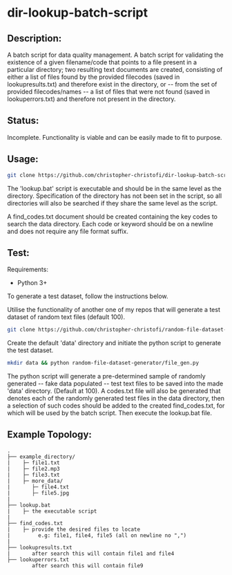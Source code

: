 # dir-lookup-batch-script

## Description:

A batch script for data quality management. A batch script for validating the existence of a given filename/code that points to a file present in a particular directory; two resulting text documents are created, consisting of either a list of files found by the provided filecodes (saved in lookupresults.txt) and therefore exist in the directory, or -- from the set of provided filecodes/names -- a list of files that were not found (saved in lookuperrors.txt) and therefore not present in the directory.

## Status:

Incomplete. Functionality is viable and can be easily made to fit to purpose.

## Usage:

```sh
git clone https://github.com/christopher-christofi/dir-lookup-batch-script
```

The 'lookup.bat' script is executable and should be in the same level as the directory. Specification of the directory has not been set in the script, so all directories will also be searched if they share the same level as the script.

A find_codes.txt document should be created containing the key codes to search the data directory. Each code or keyword should be on a newline and does not require any file format suffix.

## Test:

Requirements:
- Python 3+

To generate a test dataset, follow the instructions below.

Utilise the functionality of another one of my repos that will generate a test dataset of random text files (default 100).

```sh
git clone https://github.com/christopher-christofi/random-file-dataset-generator
```

Create the default 'data' directory and initiate the python script to generate the test dataset.

```sh
mkdir data && python random-file-dataset-generator/file_gen.py
```

The python script will generate a pre-determined sample of randomly generated -- fake data populated -- test text files to be saved into the made 'data' directory. (Default at 100). A codes.txt file will also be generated that denotes each of the randomly generated test files in the data directory, then a selection of such codes should be added to the created find_codes.txt, for which will be used by the batch script. Then execute the lookup.bat file.

## Example Topology:

    .
    ├── example_directory/
    |    ├─ file1.txt
    |    ├─ file2.mp3
    |    ├─ file3.txt
    |    ├─ more_data/
    |       ├─ file4.txt
    |       ├─ file5.jpg
    |
    ├── lookup.bat
    |    ├─ the executable script
    |
    ├── find_codes.txt
    |    ├─ provide the desired files to locate
    |         e.g: file1, file4, file5 (all on newline no ",")
    |
    ├── lookupresults.txt
    |       after search this will contain file1 and file4
    ├── lookuperrors.txt
            after search this will contain file9
